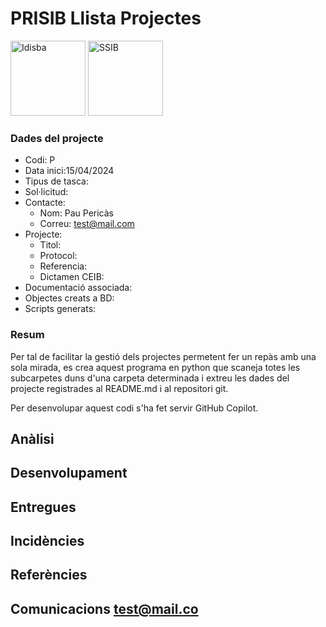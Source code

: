 # PRISIB Llista Projectes

<img src="./00%20Imatges/Logo_idisba.png" alt="Idisba" height="120px" float="left" /> 
<img src="./00%20Imatges/Logo_ssib.png" alt="SSIB" height="120px" float="left"/> 


### Dades del projecte
- Codi: P
- Data inici:15/04/2024
- Tipus de tasca: 
- Sol·licitud: 
- Contacte:
	- Nom: Pau Pericàs
	- Correu: test@mail.com
- Projecte:
	- Titol: 
	- Protocol:
	- Referencia:
	- Dictamen CEIB:
- Documentació associada:
- Objectes creats a BD:
- Scripts generats:

### Resum
Per tal de facilitar la gestió dels projectes permetent fer un repàs amb una sola mirada, es crea aquest programa en python que scaneja totes les subcarpetes duns d'una carpeta determinada i extreu les dades del projecte registrades al README.md i al repositori git.

Per desenvolupar aquest codi s'ha fet servir GitHub Copilot.

## Anàlisi

## Desenvolupament

## Entregues

## Incidències

## Referències

## Comunicacions  test@mail.co